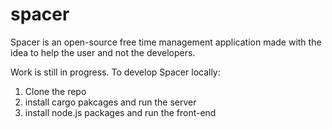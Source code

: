 # spacer
Spacer is an open-source free time management application made with the idea to help the user and not the developers.

Work is still in progress. To develop Spacer locally: 
1. Clone the repo
2. install cargo pakcages and run the server
3. install node.js packages and run the front-end
